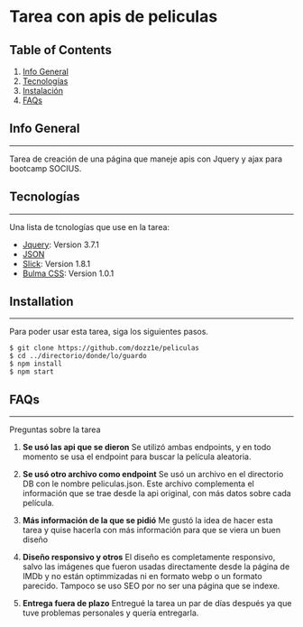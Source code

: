 # Tarea con apis de peliculas

## Table of Contents

1. [Info General](#info-general)
2. [Tecnologías](#tecnologias)
3. [Instalación](#installation)
4. [FAQs](#faqs)

## Info General

---

Tarea de creación de una página que maneje apis con Jquery y ajax para bootcamp SOCIUS.

## Tecnologías

---

Una lista de tcnologías que use en la tarea:

- [Jquery](https://example.com): Version 3.7.1
- [JSON](https://www.json.org/json-es.html)
- [Slick](https://kenwheeler.github.io/slick/): Version 1.8.1
- [Bulma CSS](https://kenwheeler.github.io/slick/): Version 1.0.1

## Installation

---

Para poder usar esta tarea, siga los siguientes pasos.

```
$ git clone https://github.com/dozz1e/peliculas
$ cd ../directorio/donde/lo/guardo
$ npm install
$ npm start
```

## FAQs

---

Preguntas sobre la tarea

1. **Se usó las api que se dieron**
   Se utilizó ambas endpoints, y en todo momento se usa el endpoint para buscar la película aleatoria.

2. **Se usó otro archivo como endpoint**
   Se usó un archivo en el directorio DB con le nombre peliculas.json. Este archivo complementa el información que se trae desde la api original, con más datos sobre cada película.

3. **Más información de la que se pidió**
   Me gustó la idea de hacer esta tarea y quise hacerla con más información para que se viera un buen diseño

4. **Diseño responsivo y otros**
   El diseño es completamente responsivo, salvo las imágenes que fueron usadas directamente desde la página de IMDb y no están optimmizadas ni en formato webp o un formato parecido. Tampoco se uso SEO por no ser una página que se indexe.

5. **Entrega fuera de plazo**
   Entregué la tarea un par de días después ya que tuve problemas personales y quería entregarla.
